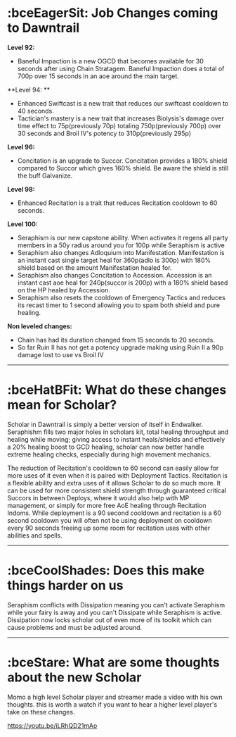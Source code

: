 # :bceEagerSit: **Job Changes coming to Dawntrail**

**Level 92:**
* Baneful Impaction is a new OGCD that becomes available for 30 seconds after using Chain Stratagem. Baneful Impaction does a total of 700p over 15 seconds in an aoe around the main target.

**Level 94: **
* Enhanced Swiftcast is a new trait that reduces our swiftcast cooldown to 40 seconds.
* Tactician's mastery is a new trait that increases Biolysis's damage over time effect to 75p(previously 70p) totaling 750p(previously 700p) over 30 seconds and Broil IV's potency to 310p(previously 295p)

**Level 96:**
* Concitation is an upgrade to Succor. Concitation provides a 180% shield compared to Succor which gives 160% shield. Be aware the shield is still the buff Galvanize.

**Level 98:**
* Enhanced Recitation is a trait that reduces Recitation cooldown to 60 seconds.

**Level 100:**
* Seraphism is our new capstone ability. When activates it regens all party members in a 50y radius around you for 100p while Seraphism is active
* Seraphism also changes Adloquium into Manifestation. Manifestation is an instant cast single target heal for 360p(adlo is 300p) with 180% shield based on the amount Manifestation healed for.
* Seraphism also changes Concitation to Accession. Accession is an instant cast aoe heal for 240p(succor is 200p) with a 180% shield based on the HP healed by Accession.
* Seraphism also resets the cooldown of Emergency Tactics and reduces its recast timer to 1 second allowing you to spam both shield and pure healing.

**Non leveled changes:**
* Chain has had its duration changed from 15 seconds to 20 seconds.
* So far Ruin II has not get a potency upgrade making using Ruin II a 90p damage lost to use vs Broil IV




-----------------------------




# :bceHatBFit: **What do these changes mean for Scholar?**

Scholar in Dawntrail is simply a better version of itself in Endwalker. Seraphishm fills two major holes in scholars kit, total healing throughput and healing while moving; giving access to instant heals/shields and effectively a 20% healing boost to GCD healing, scholar can now better handle extreme healing checks, especially during high movement mechanics. 

The reduction of Recitation's cooldown to 60 second can easily allow for more uses of it even when it is paired with Deployment Tactics. Recitation is a flexible ability and extra uses of it allows Scholar to do so much more. It can be used for more consistent shield strength through guaranteed critical Succors in between Deploys, where it would also help with MP management, or simply for more free AoE healing through Recitation Indoms. While deployment is a 90 second cooldown and recitation is a 60 second cooldown you will often not be using deployment on cooldown every 90 seconds freeing up some room for recitation uses with other abilities and spells.



-----------------------------





# :bceCoolShades:  **Does this make things harder on us**

Seraphism conflicts with Dissipation meaning you can't activate Seraphism while your fairy is away and you can't Dissipate while Seraphism is active. Dissipation now locks scholar out of even more of its toolkit which can cause problems and must be adjusted around.


-----------------------------


# :bceStare:  **What are some thoughts about the new Scholar**

Momo a high level Scholar player and streamer made a video with his own thoughts. this is worth a watch if you want to hear a higher level player's take on these changes.

https://youtu.be/iLRhQD21mAo
